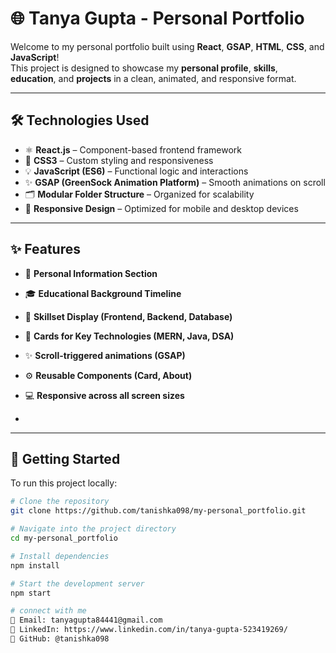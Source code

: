 # 🌐 Tanya Gupta - Personal Portfolio

Welcome to my personal portfolio built using **React**, **GSAP**, **HTML**, **CSS**, and **JavaScript**!  
This project is designed to showcase my **personal profile**, **skills**, **education**, and **projects** in a clean, animated, and responsive format.

---

## 🛠️ Technologies Used

- ⚛️ **React.js** – Component-based frontend framework  
- 🎨 **CSS3** – Custom styling and responsiveness  
- 💡 **JavaScript (ES6)** – Functional logic and interactions  
- ✨ **GSAP (GreenSock Animation Platform)** – Smooth animations on scroll  
- 🗂️ **Modular Folder Structure** – Organized for scalability  
- 📱 **Responsive Design** – Optimized for mobile and desktop devices

---

## ✨ Features

- 👤 **Personal Information Section**  
- 🎓 **Educational Background Timeline**  
- 💼 **Skillset Display (Frontend, Backend, Database)**  
- 📸 **Cards for Key Technologies (MERN, Java, DSA)**  
- ✨ **Scroll-triggered animations (GSAP)**  
- ⚙️ **Reusable Components (Card, About)**  
- 💻 **Responsive across all screen sizes**

- 

---

## 🚀 Getting Started

To run this project locally:

```bash
# Clone the repository
git clone https://github.com/tanishka098/my-personal_portfolio.git

# Navigate into the project directory
cd my-personal_portfolio

# Install dependencies
npm install

# Start the development server
npm start

# connect with me
📧 Email: tanyagupta84441@gmail.com
💼 LinkedIn: https://www.linkedin.com/in/tanya-gupta-523419269/
🐙 GitHub: @tanishka098
